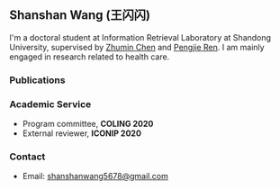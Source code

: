## Shanshan Wang (王闪闪)

I'm a doctoral student at Information Retrieval Laboratory at Shandong University, supervised by [Zhumin Chen](http://ir.sdu.edu.cn/~zhuminchen/~zhuminchen_en.htm) and [Pengjie Ren](https://pengjieren.github.io/). 
I am mainly engaged in research related to health care.



### Publications


### Academic Service
* Program committee, **COLING 2020**
* External reviewer, **ICONIP 2020**

### Contact
* Email: shanshanwang5678@gmail.com
